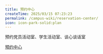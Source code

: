 ```yaml
---
title: 预约中心
createTime: 2025/03/15 07:23:23
permalink: /campus-wiki/reservation-center/
icon: icon-park-solid:plan
---
```


预约党员活动室、学生活动室、谈心谈话室

[预约中心](https://meeting-reservation.paas.cqmu.edu.cn/reservation-back-stage/#/index)